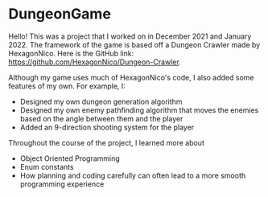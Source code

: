 # DungeonGame

Hello! This was a project that I worked on in December 2021 and January 2022. The framework of the game is based off a Dungeon Crawler made by HexagonNico. Here is the GitHub link: https://github.com/HexagonNico/Dungeon-Crawler. 

Although my game uses much of HexagonNico's code, I also added some features of my own. For example, I:
- Designed my own dungeon generation algorithm
- Designed my own enemy pathfinding algorithm that moves the enemies based on the angle between them and the player
- Added an 9-direction shooting system for the player

Throughout the course of the project, I learned more about
- Object Oriented Programming
- Enum constants
- How planning and coding carefully can often lead to a more smooth programming experience

